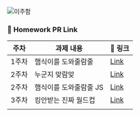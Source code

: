 ![이주함](https://user-images.githubusercontent.com/22493971/160269942-009642c8-3da8-4f75-a605-85451299fa9e.png)

### 🔗 Homework PR Link

| 주차  | 과제 내용 |  🔗 링크  | 
|---|---|---|
| 1주차  | 햄식이를 도와줄람줄 | [Link](https://github.com/THE-SOPT-WEB/leeJooHaem/pull/1)  | 
| 2주차  | 누군지 맞람맞 | [Link](https://github.com/THE-SOPT-WEB/leeJooHaem/pull/2)  | 
| 2주차  | 햄식이를 도와줄람줄 JS | [Link](https://github.com/THE-SOPT-WEB/leeJooHaem/pull/3)  | 
| 3주차  | 킹안받는 진짜 월드컵 | [Link](https://github.com/THE-SOPT-WEB/leeJooHaem/pull/4)  | 
|   |   |   |

